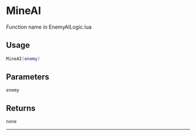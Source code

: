 # MineAI
Function name in EnemyAILogic.lua
## Usage
```lua
MineAI(enemy)
```
## Parameters
`enemy`
## Returns
`none`

---
